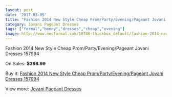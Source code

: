 ```yaml
---
layout: post
date: '2017-03-05'
title: "Fashion 2014 New Style Cheap Prom/Party/Evening/Pageant Jovani Dresses  157994"
category: Jovani Pageant Dresses
tags: ["formal","bonny","dresses","cheap","evening"]
image: http://www.neoformal.com/10746-thickbox_default/fashion-2014-new-style-cheap-prom-party-evening-pageant-jovani-dresses-157994.jpg
---
```

Fashion 2014 New Style Cheap Prom/Party/Evening/Pageant Jovani Dresses  157994

On Sales: **$398.99**
<a href="https://www.neoformal.com/en/jovani-pageant-dresses-2014/3787-fashion-2014-new-style-cheap-prom-party-evening-pageant-jovani-dresses-157994.html"><amp-img layout="responsive" width="600" height="600" src="//www.neoformal.com/10746-thickbox_default/fashion-2014-new-style-cheap-prom-party-evening-pageant-jovani-dresses-157994.jpg" alt="Fashion 2014 New Style Cheap Prom/Party/Evening/Pageant Jovani Dresses  157994 0" /></a>
<a href="https://www.neoformal.com/en/jovani-pageant-dresses-2014/3787-fashion-2014-new-style-cheap-prom-party-evening-pageant-jovani-dresses-157994.html"><amp-img layout="responsive" width="600" height="600" src="//www.neoformal.com/10747-thickbox_default/fashion-2014-new-style-cheap-prom-party-evening-pageant-jovani-dresses-157994.jpg" alt="Fashion 2014 New Style Cheap Prom/Party/Evening/Pageant Jovani Dresses  157994 1" /></a>

Buy it: [Fashion 2014 New Style Cheap Prom/Party/Evening/Pageant Jovani Dresses  157994](https://www.neoformal.com/en/jovani-pageant-dresses-2014/3787-fashion-2014-new-style-cheap-prom-party-evening-pageant-jovani-dresses-157994.html "Fashion 2014 New Style Cheap Prom/Party/Evening/Pageant Jovani Dresses  157994")

View more: [Jovani Pageant Dresses](https://www.neoformal.com/en/51-jovani-pageant-dresses-2014 "Jovani Pageant Dresses")